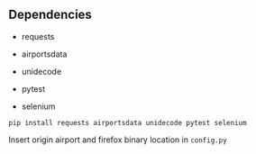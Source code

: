 ## Dependencies

* requests

* airportsdata

* unidecode 

* pytest

* selenium

`pip install requests airportsdata unidecode pytest selenium`

Insert origin airport and firefox binary location in `config.py`